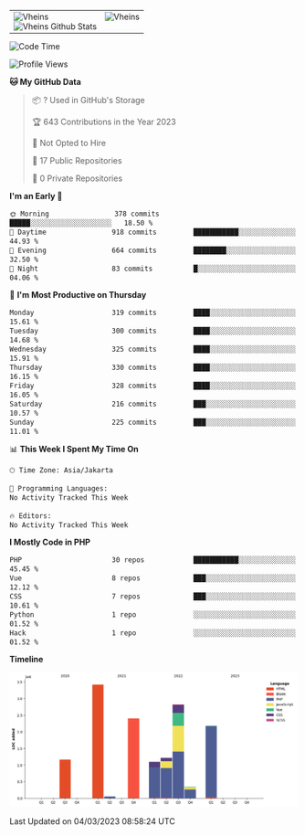 <table>
  <tr>
    <td valign="top">
      <img src="https://github-readme-streak-stats.herokuapp.com/?user=Vheins&" alt="Vheins" /><br/>
      <img src="https://github-readme-stats.vercel.app/api?username=vheins&count_private=true&show_icons=true" alt="Vheins Github Stats">
    </td>
    <td valign="top">
      <img src="https://github-readme-stats.vercel.app/api/top-langs/?username=Vheins&count_private=true" alt="Vheins" /><br/>
    </td>
  </tr>
</table>

<!--START_SECTION:waka-->
![Code Time](http://img.shields.io/badge/Code%20Time-1%20hr%2043%20mins-blue)

![Profile Views](http://img.shields.io/badge/Profile%20Views-63-blue)

**🐱 My GitHub Data** 

> 📦 ? Used in GitHub's Storage 
 > 
> 🏆 643 Contributions in the Year 2023
 > 
> 🚫 Not Opted to Hire
 > 
> 📜 17 Public Repositories 
 > 
> 🔑 0 Private Repositories 
 > 
**I'm an Early 🐤** 

```text
🌞 Morning                378 commits         █████░░░░░░░░░░░░░░░░░░░░   18.50 % 
🌆 Daytime                918 commits         ███████████░░░░░░░░░░░░░░   44.93 % 
🌃 Evening                664 commits         ████████░░░░░░░░░░░░░░░░░   32.50 % 
🌙 Night                  83 commits          █░░░░░░░░░░░░░░░░░░░░░░░░   04.06 % 
```
📅 **I'm Most Productive on Thursday** 

```text
Monday                   319 commits         ████░░░░░░░░░░░░░░░░░░░░░   15.61 % 
Tuesday                  300 commits         ████░░░░░░░░░░░░░░░░░░░░░   14.68 % 
Wednesday                325 commits         ████░░░░░░░░░░░░░░░░░░░░░   15.91 % 
Thursday                 330 commits         ████░░░░░░░░░░░░░░░░░░░░░   16.15 % 
Friday                   328 commits         ████░░░░░░░░░░░░░░░░░░░░░   16.05 % 
Saturday                 216 commits         ███░░░░░░░░░░░░░░░░░░░░░░   10.57 % 
Sunday                   225 commits         ███░░░░░░░░░░░░░░░░░░░░░░   11.01 % 
```


📊 **This Week I Spent My Time On** 

```text
🕑︎ Time Zone: Asia/Jakarta

💬 Programming Languages: 
No Activity Tracked This Week

🔥 Editors: 
No Activity Tracked This Week
```

**I Mostly Code in PHP** 

```text
PHP                      30 repos            ███████████░░░░░░░░░░░░░░   45.45 % 
Vue                      8 repos             ███░░░░░░░░░░░░░░░░░░░░░░   12.12 % 
CSS                      7 repos             ███░░░░░░░░░░░░░░░░░░░░░░   10.61 % 
Python                   1 repo              ░░░░░░░░░░░░░░░░░░░░░░░░░   01.52 % 
Hack                     1 repo              ░░░░░░░░░░░░░░░░░░░░░░░░░   01.52 % 
```



**Timeline**

![Lines of Code chart](https://raw.githubusercontent.com/vheins/vheins/main/assets/bar_graph.png)


 Last Updated on 04/03/2023 08:58:24 UTC
<!--END_SECTION:waka-->
